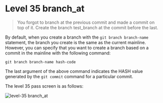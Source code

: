 
# Level 35 branch_at

> You forgot to branch at the previous commit and made a commit on top of it.
> Create the branch test_branch at the commit before the last.

By default, when you create a branch with the `git branch branch-name`
statement, the branch you create is the same as the current mainline. However,
you can specify that you want to create a branch based on a commit in the
mainline with the following command:

```shell
git branch branch-name hash-code
```

The last argument of the above command indicates the HASH value generated by
the `git commit` command for a particular commit.

The level 35 pass screen is as follows:

![level-35 branch_at](images/level-35-branch-at.png)
